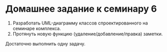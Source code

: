 # Домашнее задание к семинару 6

1. Разработать UML-диаграмму классов спроектированного на семинаре комплекса.
2. Протянуть новую функцию (удаление/добавление/правка) заметки.


Достаточно выполнить одну задачу.